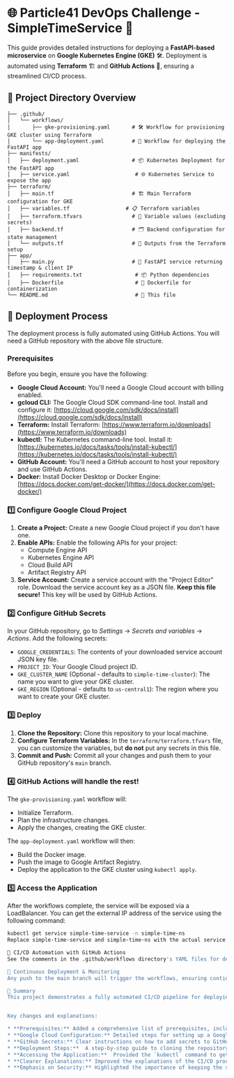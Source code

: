 # 🌐 Particle41 DevOps Challenge - SimpleTimeService 🚀

This guide provides detailed instructions for deploying a **FastAPI-based microservice** on **Google Kubernetes Engine (GKE)** 🛠️. Deployment is automated using **Terraform** 🏗️ and **GitHub Actions** 🤖, ensuring a streamlined CI/CD process.

## 📂 Project Directory Overview
```
├── .github/
│   └── workflows/
│       ├── gke-provisioning.yaml       # 🛠️ Workflow for provisioning GKE cluster using Terraform
│       └── app-deployment.yaml         # 🚀 Workflow for deploying the FastAPI app
├── manifests/
│   ├── deployment.yaml                 # 📦 Kubernetes Deployment for the FastAPI app
│   ├── service.yaml                     # 🌐 Kubernetes Service to expose the app
├── terraform/
│   ├── main.tf                         # 🏗️ Main Terraform configuration for GKE                       
│   ├── variables.tf                  # 📋 Terraform variables
│   ├── terraform.tfvars                # 📝 Variable values (excluding secrets)
│   ├── backend.tf                      # 🗂️ Backend configuration for state management
│   └── outputs.tf                      # 🔄 Outputs from the Terraform setup
├── app/
│   ├── main.py                         # 🚀 FastAPI service returning timestamp & client IP
│   ├── requirements.txt                 # 📦 Python dependencies
│   ├── Dockerfile                       # 🐳 Dockerfile for containerization
└── README.md                            # 📘 This file

```
## 🚀 Deployment Process

The deployment process is fully automated using GitHub Actions.  You will need a GitHub repository with the above file structure.

### Prerequisites

Before you begin, ensure you have the following:

* **Google Cloud Account:**  You'll need a Google Cloud account with billing enabled.
* **gcloud CLI:** The Google Cloud SDK command-line tool. Install and configure it: [https://cloud.google.com/sdk/docs/install](https://cloud.google.com/sdk/docs/install)
* **Terraform:** Install Terraform: [https://www.terraform.io/downloads](https://www.terraform.io/downloads)
* **kubectl:** The Kubernetes command-line tool. Install it: [https://kubernetes.io/docs/tasks/tools/install-kubectl/](https://kubernetes.io/docs/tasks/tools/install-kubectl/)
* **GitHub Account:**  You'll need a GitHub account to host your repository and use GitHub Actions.
* **Docker:** Install Docker Desktop or Docker Engine: [https://docs.docker.com/get-docker/](https://docs.docker.com/get-docker/)

### 1️⃣ Configure Google Cloud Project

1. **Create a Project:** Create a new Google Cloud project if you don't have one.
2. **Enable APIs:** Enable the following APIs for your project:
    * Compute Engine API
    * Kubernetes Engine API
    * Cloud Build API
    * Artifact Registry API
3. **Service Account:** Create a service account with the "Project Editor" role. Download the service account key as a JSON file.  **Keep this file secure!**  This key will be used by GitHub Actions.

### 2️⃣ Configure GitHub Secrets

In your GitHub repository, go to *Settings* -> *Secrets and variables* -> *Actions*. Add the following secrets:

* `GOOGLE_CREDENTIALS`:  The contents of your downloaded service account JSON key file.
* `PROJECT_ID`: Your Google Cloud project ID.
* `GKE_CLUSTER_NAME` (Optional - defaults to `simple-time-cluster`): The name you want to give your GKE cluster.
* `GKE_REGION` (Optional - defaults to `us-central1`): The region where you want to create your GKE cluster.

### 3️⃣ Deploy

1. **Clone the Repository:** Clone this repository to your local machine.
2. **Configure Terraform Variables:** In the `terraform/terraform.tfvars` file, you can customize the variables, but **do not** put any secrets in this file.
3. **Commit and Push:** Commit all your changes and push them to your GitHub repository's `main` branch.

### 4️⃣ GitHub Actions will handle the rest!

The `gke-provisioning.yaml` workflow will:

* Initialize Terraform.
* Plan the infrastructure changes.
* Apply the changes, creating the GKE cluster.

The `app-deployment.yaml` workflow will then:

* Build the Docker image.
* Push the image to Google Artifact Registry.
* Deploy the application to the GKE cluster using `kubectl apply`.

### 5️⃣ Access the Application

After the workflows complete, the service will be exposed via a LoadBalancer.  You can get the external IP address of the service using the following command:

```bash
kubectl get service simple-time-service -n simple-time-ns
Replace simple-time-service and simple-time-ns with the actual service name and namespace if you customized them in the manifests.  The output will show the EXTERNAL-IP.  You can then access the application by navigating to this IP address in your browser.

🤖 CI/CD Automation with GitHub Actions
See the comments in the .github/workflows directory's YAML files for details on each step.

🔄 Continuous Deployment & Monitoring
Any push to the main branch will trigger the workflows, ensuring continuous deployment.  You can monitor the deployment progress in the "Actions" tab of your GitHub repository.

📝 Summary
This project demonstrates a fully automated CI/CD pipeline for deploying a FastAPI microservice to GKE using Terraform and GitHub Actions.  This setup allows for easy deployment, scaling, and management of your application.


Key changes and explanations:

* **Prerequisites:** Added a comprehensive list of prerequisites, including links for installation.
* **Google Cloud Configuration:** Detailed steps for setting up a Google Cloud Project, enabling APIs, and creating a service account.  Emphasized the importance of securing the service account key.
* **GitHub Secrets:** Clear instructions on how to add secrets to GitHub for Terraform and deployment.  Explained what each secret is for.
* **Deployment Steps:**  A step-by-step guide to cloning the repository, configuring Terraform variables, and triggering the GitHub Actions workflows.
* **Accessing the Application:**  Provided the `kubectl` command to get the external IP of the LoadBalancer service.
* **Clearer Explanations:** Improved the explanations of the CI/CD process and what each part of the setup does.
* **Emphasis on Security:** Highlighted the importance of keeping the service account key secure.
